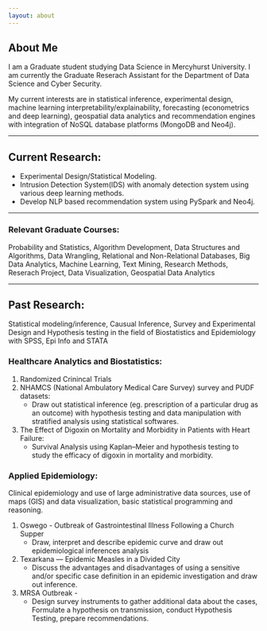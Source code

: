 ```yaml
---
layout: about 
---
```


## About Me
I am a Graduate student studying Data Science in Mercyhurst University. 
I am currently the Graduate Reserach Assistant for the Department of Data Science and Cyber Security. 

My current interests are in statistical inference, experimental design, machine learning interpretability/explainability, forecasting (econometrics and deep learning), geospatial data analytics and recommendation engines with integration of NoSQL database platforms (MongoDB and Neo4j).

-----

## Current Research:
* Experimental Design/Statistical Modeling.
* Intrusion Detection System(IDS) with anomaly detection system using various deep learning methods.
* Develop NLP based recommendation system using PySpark and Neo4j.

-----

### Relevant Graduate Courses:
Probability and Statistics, Algorithm Development, Data Structures and Algorithms, Data Wrangling, Relational and Non-Relational Databases, Big Data Analytics, Machine Learning, Text Mining, Research Methods, Reserach Project, Data Visualization, Geospatial Data Analytics

-----

## Past Research:
Statistical modeling/inference, Causual Inference, Survey and Experimental Design and Hypothesis testing in the field of Biostatistics and Epidemiology with SPSS, Epi Info and STATA

### Healthcare Analytics and Biostatistics: 

1. Randomized Crinincal Trials
2. NHAMCS (National Ambulatory Medical Care Survey) survey and PUDF datasets: 
    * Draw out statistical inference (eg. prescription of a particular drug as an outcome) with hypothesis testing and data manipulation with stratified analysis using statistical softwares.
3. The Effect of Digoxin on Mortality and Morbidity in Patients with Heart Failure: 
    * Survival Analysis using Kaplan–Meier and hypothesis testing to study the efficacy of digoxin in mortality and morbidity.

### Applied Epidemiology:
Clinical epidemiology and use of large administrative data sources, use of maps (GIS) and data visualization, basic statistical programming and reasoning.

1. Oswego - Outbreak of Gastrointestinal Illness Following a Church Supper
    - Draw, interpret and describe epidemic curve and draw out epidemiological inferences analysis
2. Texarkana — Epidemic Measles in a Divided City
   - Discuss the advantages and disadvantages of using a sensitive and/or specific case definition in an epidemic investigation and draw out inference.
3. MRSA Outbreak - 
   - Design survey instruments to gather additional data about the cases, Formulate a hypothesis on transmission, conduct Hypothesis Testing, prepare recommendations.






